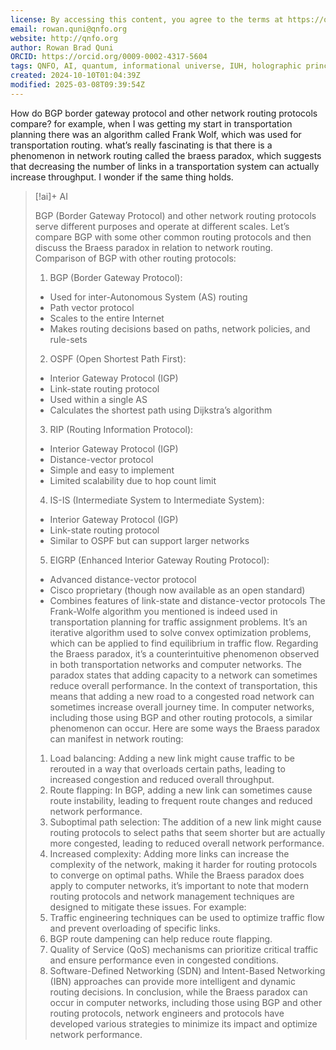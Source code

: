 ```yaml
---
license: By accessing this content, you agree to the terms at https://qnfo.org/LICENSE
email: rowan.quni@qnfo.org
website: http://qnfo.org
author: Rowan Brad Quni
ORCID: https://orcid.org/0009-0002-4317-5604
tags: QNFO, AI, quantum, informational universe, IUH, holographic principle
created: 2024-10-10T01:04:39Z
modified: 2025-03-08T09:39:54Z
---
```


How do BGP border gateway protocol and other network routing protocols compare? for example, when I was getting my start in transportation planning there was an algorithm called Frank Wolf, which was used for transportation routing. what’s really fascinating is that there is a phenomenon in network routing called the braess paradox, which suggests that decreasing the number of links in a transportation system can actually increase throughput. I wonder if the same thing holds.

> [!ai]+ AI
>
> BGP (Border Gateway Protocol) and other network routing protocols serve different purposes and operate at different scales. Let’s compare BGP with some other common routing protocols and then discuss the Braess paradox in relation to network routing.
> Comparison of BGP with other routing protocols:
> 1. BGP (Border Gateway Protocol):
> - Used for inter-Autonomous System (AS) routing
> - Path vector protocol
> - Scales to the entire Internet
> - Makes routing decisions based on paths, network policies, and rule-sets
> 2. OSPF (Open Shortest Path First):
> - Interior Gateway Protocol (IGP)
> - Link-state routing protocol
> - Used within a single AS
> - Calculates the shortest path using Dijkstra’s algorithm
> 3. RIP (Routing Information Protocol):
> - Interior Gateway Protocol (IGP)
> - Distance-vector protocol
> - Simple and easy to implement
> - Limited scalability due to hop count limit
> 4. IS-IS (Intermediate System to Intermediate System):
> - Interior Gateway Protocol (IGP)
> - Link-state routing protocol
> - Similar to OSPF but can support larger networks
> 5. EIGRP (Enhanced Interior Gateway Routing Protocol):
> - Advanced distance-vector protocol
> - Cisco proprietary (though now available as an open standard)
> - Combines features of link-state and distance-vector protocols
> The Frank-Wolfe algorithm you mentioned is indeed used in transportation planning for traffic assignment problems. It’s an iterative algorithm used to solve convex optimization problems, which can be applied to find equilibrium in traffic flow.
> Regarding the Braess paradox, it’s a counterintuitive phenomenon observed in both transportation networks and computer networks. The paradox states that adding capacity to a network can sometimes reduce overall performance. In the context of transportation, this means that adding a new road to a congested road network can sometimes increase overall journey time.
> In computer networks, including those using BGP and other routing protocols, a similar phenomenon can occur. Here are some ways the Braess paradox can manifest in network routing:
> 1. Load balancing: Adding a new link might cause traffic to be rerouted in a way that overloads certain paths, leading to increased congestion and reduced overall throughput.
> 2. Route flapping: In BGP, adding a new link can sometimes cause route instability, leading to frequent route changes and reduced network performance.
> 3. Suboptimal path selection: The addition of a new link might cause routing protocols to select paths that seem shorter but are actually more congested, leading to reduced overall network performance.
> 4. Increased complexity: Adding more links can increase the complexity of the network, making it harder for routing protocols to converge on optimal paths.
> While the Braess paradox does apply to computer networks, it’s important to note that modern routing protocols and network management techniques are designed to mitigate these issues. For example:
> 1. Traffic engineering techniques can be used to optimize traffic flow and prevent overloading of specific links.
> 2. BGP route dampening can help reduce route flapping.
> 3. Quality of Service (QoS) mechanisms can prioritize critical traffic and ensure performance even in congested conditions.
> 4. Software-Defined Networking (SDN) and Intent-Based Networking (IBN) approaches can provide more intelligent and dynamic routing decisions.
> In conclusion, while the Braess paradox can occur in computer networks, including those using BGP and other routing protocols, network engineers and protocols have developed various strategies to minimize its impact and optimize network performance.
